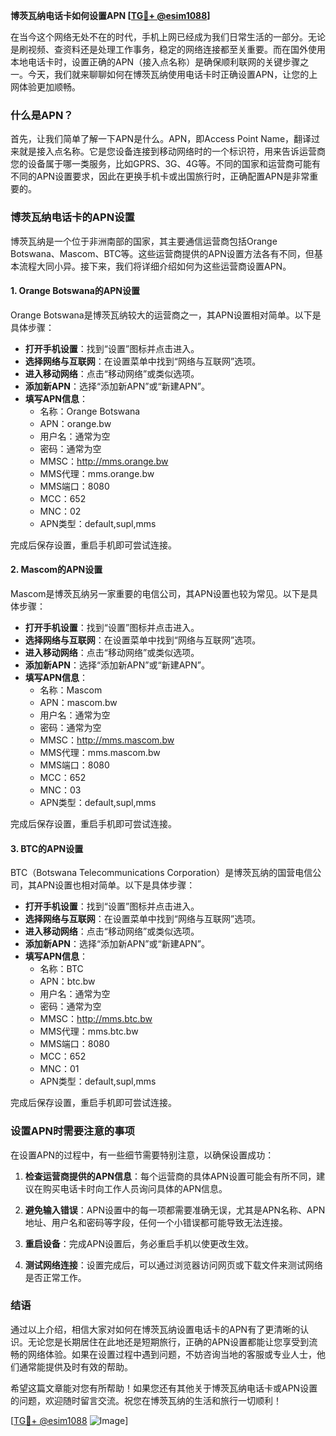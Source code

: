 **博茨瓦纳电话卡如何设置APN [[TG💪+ @esim1088](https://t.me/s/esim1088)]**

在当今这个网络无处不在的时代，手机上网已经成为我们日常生活的一部分。无论是刷视频、查资料还是处理工作事务，稳定的网络连接都至关重要。而在国外使用本地电话卡时，设置正确的APN（接入点名称）是确保顺利联网的关键步骤之一。今天，我们就来聊聊如何在博茨瓦纳使用电话卡时正确设置APN，让您的上网体验更加顺畅。

### 什么是APN？

首先，让我们简单了解一下APN是什么。APN，即Access Point Name，翻译过来就是接入点名称。它是您设备连接到移动网络时的一个标识符，用来告诉运营商您的设备属于哪一类服务，比如GPRS、3G、4G等。不同的国家和运营商可能有不同的APN设置要求，因此在更换手机卡或出国旅行时，正确配置APN是非常重要的。

### 博茨瓦纳电话卡的APN设置

博茨瓦纳是一个位于非洲南部的国家，其主要通信运营商包括Orange Botswana、Mascom、BTC等。这些运营商提供的APN设置方法各有不同，但基本流程大同小异。接下来，我们将详细介绍如何为这些运营商设置APN。

#### 1. Orange Botswana的APN设置

Orange Botswana是博茨瓦纳较大的运营商之一，其APN设置相对简单。以下是具体步骤：

- **打开手机设置**：找到“设置”图标并点击进入。
- **选择网络与互联网**：在设置菜单中找到“网络与互联网”选项。
- **进入移动网络**：点击“移动网络”或类似选项。
- **添加新APN**：选择“添加新APN”或“新建APN”。
- **填写APN信息**：
  - 名称：Orange Botswana
  - APN：orange.bw
  - 用户名：通常为空
  - 密码：通常为空
  - MMSC：http://mms.orange.bw
  - MMS代理：mms.orange.bw
  - MMS端口：8080
  - MCC：652
  - MNC：02
  - APN类型：default,supl,mms

完成后保存设置，重启手机即可尝试连接。

#### 2. Mascom的APN设置

Mascom是博茨瓦纳另一家重要的电信公司，其APN设置也较为常见。以下是具体步骤：

- **打开手机设置**：找到“设置”图标并点击进入。
- **选择网络与互联网**：在设置菜单中找到“网络与互联网”选项。
- **进入移动网络**：点击“移动网络”或类似选项。
- **添加新APN**：选择“添加新APN”或“新建APN”。
- **填写APN信息**：
  - 名称：Mascom
  - APN：mascom.bw
  - 用户名：通常为空
  - 密码：通常为空
  - MMSC：http://mms.mascom.bw
  - MMS代理：mms.mascom.bw
  - MMS端口：8080
  - MCC：652
  - MNC：03
  - APN类型：default,supl,mms

完成后保存设置，重启手机即可尝试连接。

#### 3. BTC的APN设置

BTC（Botswana Telecommunications Corporation）是博茨瓦纳的国营电信公司，其APN设置也相对简单。以下是具体步骤：

- **打开手机设置**：找到“设置”图标并点击进入。
- **选择网络与互联网**：在设置菜单中找到“网络与互联网”选项。
- **进入移动网络**：点击“移动网络”或类似选项。
- **添加新APN**：选择“添加新APN”或“新建APN”。
- **填写APN信息**：
  - 名称：BTC
  - APN：btc.bw
  - 用户名：通常为空
  - 密码：通常为空
  - MMSC：http://mms.btc.bw
  - MMS代理：mms.btc.bw
  - MMS端口：8080
  - MCC：652
  - MNC：01
  - APN类型：default,supl,mms

完成后保存设置，重启手机即可尝试连接。

### 设置APN时需要注意的事项

在设置APN的过程中，有一些细节需要特别注意，以确保设置成功：

1. **检查运营商提供的APN信息**：每个运营商的具体APN设置可能会有所不同，建议在购买电话卡时向工作人员询问具体的APN信息。
   
2. **避免输入错误**：APN设置中的每一项都需要准确无误，尤其是APN名称、APN地址、用户名和密码等字段，任何一个小错误都可能导致无法连接。

3. **重启设备**：完成APN设置后，务必重启手机以使更改生效。

4. **测试网络连接**：设置完成后，可以通过浏览器访问网页或下载文件来测试网络是否正常工作。

### 结语

通过以上介绍，相信大家对如何在博茨瓦纳设置电话卡的APN有了更清晰的认识。无论您是长期居住在此地还是短期旅行，正确的APN设置都能让您享受到流畅的网络体验。如果在设置过程中遇到问题，不妨咨询当地的客服或专业人士，他们通常能提供及时有效的帮助。

希望这篇文章能对您有所帮助！如果您还有其他关于博茨瓦纳电话卡或APN设置的问题，欢迎随时留言交流。祝您在博茨瓦纳的生活和旅行一切顺利！

[[TG💪+ @esim1088](https://t.me/s/esim1088) ![Image](https://i.postimg.cc/4NQfJmqS/Snipaste-2025-05-13-00-14-12.png)]